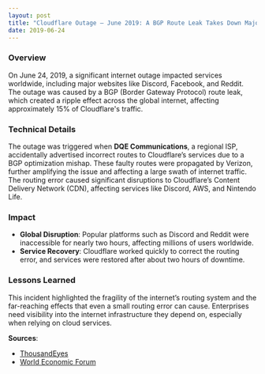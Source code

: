 ```yaml
---
layout: post
title: "Cloudflare Outage – June 2019: A BGP Route Leak Takes Down Major Websites"
date: 2019-06-24
---
```


### Overview
On June 24, 2019, a significant internet outage impacted services worldwide, including major websites like Discord, Facebook, and Reddit. The outage was caused by a BGP (Border Gateway Protocol) route leak, which created a ripple effect across the global internet, affecting approximately 15% of Cloudflare's traffic.

### Technical Details
The outage was triggered when **DQE Communications**, a regional ISP, accidentally advertised incorrect routes to Cloudflare’s services due to a BGP optimization mishap. These faulty routes were propagated by Verizon, further amplifying the issue and affecting a large swath of internet traffic. The routing error caused significant disruptions to Cloudflare’s Content Delivery Network (CDN), affecting services like Discord, AWS, and Nintendo Life.

### Impact
- **Global Disruption**: Popular platforms such as Discord and Reddit were inaccessible for nearly two hours, affecting millions of users worldwide.
- **Service Recovery**: Cloudflare worked quickly to correct the routing error, and services were restored after about two hours of downtime.

### Lessons Learned
This incident highlighted the fragility of the internet’s routing system and the far-reaching effects that even a small routing error can cause. Enterprises need visibility into the internet infrastructure they depend on, especially when relying on cloud services.

**Sources**:
- [ThousandEyes](https://www.thousandeyes.com/blog/biggest-internet-outages-2019)
- [World Economic Forum](https://www.weforum.org/agenda/2019/06/the-internet-crashes-thousands-of-times-a-year-and-no-one-is-making-it-stronger)
